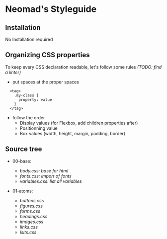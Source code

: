 # Neomad's Styleguide

## Installation

No Installation required

## Organizing CSS properties

To keep every CSS declaration readable, let's follow some rules _(TODO: find a linter)_

- put spaces at the proper spaces
```
  <tag>
    .my-class {
      property: value
    }
  </tag>
```

- follow the order
    - Display values (for Flexbox, add children properties after)
    - Positionning value
    - Box values (width, height, margin, padding, border)

## Source tree

- 00-base:
    - _body.css: base for html_
    - _fonts.css: import of fonts_
    - _variables.css: list all variables_
    
- 01-atoms:
    - _buttons.css_
    - _figures.css_
    - _forms.css_
    - _headings.css_
    - _images.css_
    - _links.css_
    - _lsits.css_
